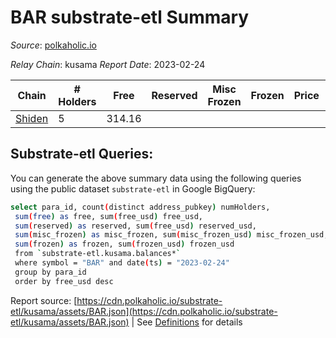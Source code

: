 # BAR substrate-etl Summary

_Source_: [polkaholic.io](https://polkaholic.io)

*Relay Chain*: kusama
*Report Date*: 2023-02-24

| Chain | # Holders | Free | Reserved | Misc Frozen | Frozen | Price | AssetID |
| ----- | --------- | ---- | -------- | ----------- | ------ | ----- | ------- |
| [Shiden](/kusama/2007-shiden) | 5 | 314.16  |   |    |   |  | `{"Token":"314"}` |

## Substrate-etl Queries:
You can generate the above summary data using the following queries using the public dataset `substrate-etl` in Google BigQuery:
```bash
select para_id, count(distinct address_pubkey) numHolders, 
 sum(free) as free, sum(free_usd) free_usd,
 sum(reserved) as reserved, sum(free_usd) reserved_usd,
 sum(misc_frozen) as misc_frozen, sum(misc_frozen_usd) misc_frozen_usd,
 sum(frozen) as frozen, sum(frozen_usd) frozen_usd
 from `substrate-etl.kusama.balances*` 
 where symbol = "BAR" and date(ts) = "2023-02-24"
 group by para_id
 order by free_usd desc
```


Report source: [https://cdn.polkaholic.io/substrate-etl/kusama/assets/BAR.json](https://cdn.polkaholic.io/substrate-etl/kusama/assets/BAR.json) | See [Definitions](/DEFINITIONS.md) for details
